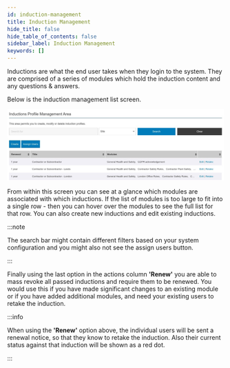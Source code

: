 ```yaml
---
id: induction-management
title: Induction Management
hide_title: false
hide_table_of_contents: false
sidebar_label: Induction Management
keywords: []
---
```

Inductions are what the end user takes when they login to the system. They are comprised of a series of modules which hold the induction content and any questions & answers. 

Below is the induction management list screen. 

![](induction-list.jpg)

From within this screen you can see at a glance which modules are associated with which inductions. If the list of modules is too large to fit into a single row - then you can hover over the modules to see the full list for that row. You can also create new inductions and edit existing inductions.

:::note

The search bar might contain different filters based on your system configuration and you might also not see the assign users button. 

:::

Finally using the last option in the actions column **'Renew'** you are able to mass revoke all passed inductions and require them to be renewed. You would use this if you have made significant changes to an existing module or if you have added additional modules, and need your existing users to retake the induction. 

:::info

When using the **'Renew'** option above, the individual users will be sent a renewal notice, so that they know to retake the induction. Also their current status against that induction will be shown as a red dot.

:::